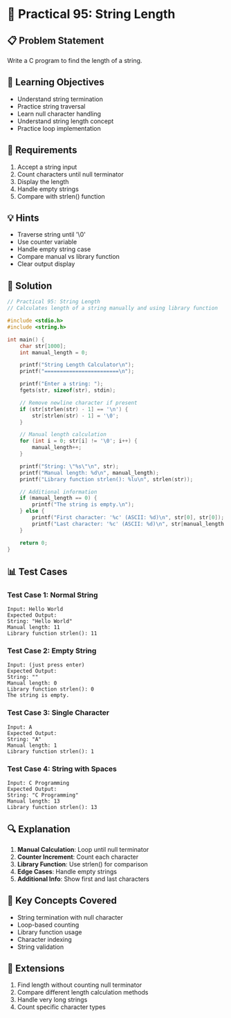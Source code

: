 # 🎯 Practical 95: String Length

## 📋 Problem Statement

Write a C program to find the length of a string.

## 🎯 Learning Objectives

- Understand string termination
- Practice string traversal
- Learn null character handling
- Understand string length concept
- Practice loop implementation

## 📝 Requirements

1. Accept a string input
2. Count characters until null terminator
3. Display the length
4. Handle empty strings
5. Compare with strlen() function

## 💡 Hints

- Traverse string until '\0'
- Use counter variable
- Handle empty string case
- Compare manual vs library function
- Clear output display

## 🔧 Solution

```c
// Practical 95: String Length
// Calculates length of a string manually and using library function

#include <stdio.h>
#include <string.h>

int main() {
    char str[1000];
    int manual_length = 0;

    printf("String Length Calculator\n");
    printf("========================\n");

    printf("Enter a string: ");
    fgets(str, sizeof(str), stdin);

    // Remove newline character if present
    if (str[strlen(str) - 1] == '\n') {
        str[strlen(str) - 1] = '\0';
    }

    // Manual length calculation
    for (int i = 0; str[i] != '\0'; i++) {
        manual_length++;
    }

    printf("String: \"%s\"\n", str);
    printf("Manual length: %d\n", manual_length);
    printf("Library function strlen(): %lu\n", strlen(str));

    // Additional information
    if (manual_length == 0) {
        printf("The string is empty.\n");
    } else {
        printf("First character: '%c' (ASCII: %d)\n", str[0], str[0]);
        printf("Last character: '%c' (ASCII: %d)\n", str[manual_length - 1], str[manual_length - 1]);
    }

    return 0;
}
```

## 📊 Test Cases

### Test Case 1: Normal String
```
Input: Hello World
Expected Output:
String: "Hello World"
Manual length: 11
Library function strlen(): 11
```

### Test Case 2: Empty String
```
Input: (just press enter)
Expected Output:
String: ""
Manual length: 0
Library function strlen(): 0
The string is empty.
```

### Test Case 3: Single Character
```
Input: A
Expected Output:
String: "A"
Manual length: 1
Library function strlen(): 1
```

### Test Case 4: String with Spaces
```
Input: C Programming
Expected Output:
String: "C Programming"
Manual length: 13
Library function strlen(): 13
```

## 🔍 Explanation

1. **Manual Calculation**: Loop until null terminator
2. **Counter Increment**: Count each character
3. **Library Function**: Use strlen() for comparison
4. **Edge Cases**: Handle empty strings
5. **Additional Info**: Show first and last characters

## 🎯 Key Concepts Covered

- String termination with null character
- Loop-based counting
- Library function usage
- Character indexing
- String validation

## 🚀 Extensions

1. Find length without counting null terminator
2. Compare different length calculation methods
3. Handle very long strings
4. Count specific character types